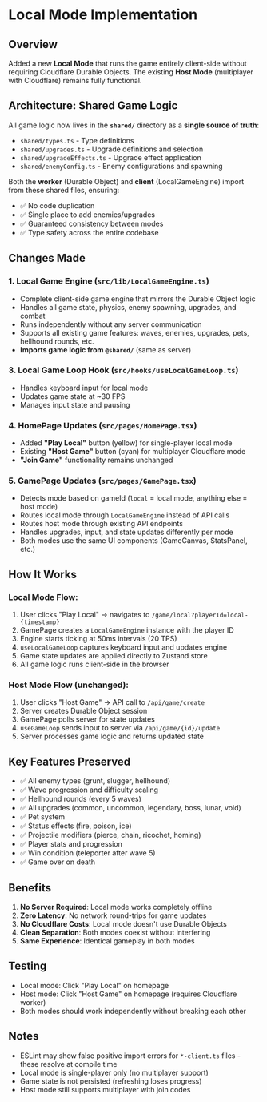 # Local Mode Implementation

## Overview
Added a new **Local Mode** that runs the game entirely client-side without requiring Cloudflare Durable Objects. The existing **Host Mode** (multiplayer with Cloudflare) remains fully functional.

## Architecture: Shared Game Logic

All game logic now lives in the **`shared/`** directory as a **single source of truth**:
- `shared/types.ts` - Type definitions
- `shared/upgrades.ts` - Upgrade definitions and selection
- `shared/upgradeEffects.ts` - Upgrade effect application
- `shared/enemyConfig.ts` - Enemy configurations and spawning

Both the **worker** (Durable Object) and **client** (LocalGameEngine) import from these shared files, ensuring:
- ✅ No code duplication
- ✅ Single place to add enemies/upgrades
- ✅ Guaranteed consistency between modes
- ✅ Type safety across the entire codebase

## Changes Made

### 1. Local Game Engine (`src/lib/LocalGameEngine.ts`)
- Complete client-side game engine that mirrors the Durable Object logic
- Handles all game state, physics, enemy spawning, upgrades, and combat
- Runs independently without any server communication
- Supports all existing game features: waves, enemies, upgrades, pets, hellhound rounds, etc.
- **Imports game logic from `@shared/`** (same as server)

### 3. Local Game Loop Hook (`src/hooks/useLocalGameLoop.ts`)
- Handles keyboard input for local mode
- Updates game state at ~30 FPS
- Manages input state and pausing

### 4. HomePage Updates (`src/pages/HomePage.tsx`)
- Added **"Play Local"** button (yellow) for single-player local mode
- Existing **"Host Game"** button (cyan) for multiplayer Cloudflare mode
- **"Join Game"** functionality remains unchanged

### 5. GamePage Updates (`src/pages/GamePage.tsx`)
- Detects mode based on gameId (`local` = local mode, anything else = host mode)
- Routes local mode through `LocalGameEngine` instead of API calls
- Routes host mode through existing API endpoints
- Handles upgrades, input, and state updates differently per mode
- Both modes use the same UI components (GameCanvas, StatsPanel, etc.)

## How It Works

### Local Mode Flow:
1. User clicks "Play Local" → navigates to `/game/local?playerId=local-{timestamp}`
2. GamePage creates a `LocalGameEngine` instance with the player ID
3. Engine starts ticking at 50ms intervals (20 TPS)
4. `useLocalGameLoop` captures keyboard input and updates engine
5. Game state updates are applied directly to Zustand store
6. All game logic runs client-side in the browser

### Host Mode Flow (unchanged):
1. User clicks "Host Game" → API call to `/api/game/create`
2. Server creates Durable Object session
3. GamePage polls server for state updates
4. `useGameLoop` sends input to server via `/api/game/{id}/update`
5. Server processes game logic and returns updated state

## Key Features Preserved
- ✅ All enemy types (grunt, slugger, hellhound)
- ✅ Wave progression and difficulty scaling
- ✅ Hellhound rounds (every 5 waves)
- ✅ All upgrades (common, uncommon, legendary, boss, lunar, void)
- ✅ Pet system
- ✅ Status effects (fire, poison, ice)
- ✅ Projectile modifiers (pierce, chain, ricochet, homing)
- ✅ Player stats and progression
- ✅ Win condition (teleporter after wave 5)
- ✅ Game over on death

## Benefits
1. **No Server Required**: Local mode works completely offline
2. **Zero Latency**: No network round-trips for game updates
3. **No Cloudflare Costs**: Local mode doesn't use Durable Objects
4. **Clean Separation**: Both modes coexist without interfering
5. **Same Experience**: Identical gameplay in both modes

## Testing
- Local mode: Click "Play Local" on homepage
- Host mode: Click "Host Game" on homepage (requires Cloudflare worker)
- Both modes should work independently without breaking each other

## Notes
- ESLint may show false positive import errors for `*-client.ts` files - these resolve at compile time
- Local mode is single-player only (no multiplayer support)
- Game state is not persisted (refreshing loses progress)
- Host mode still supports multiplayer with join codes
